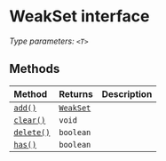 # WeakSet <T> interface



_Type parameters: `<T>`_











## Methods

| Method	   |  Returns	| Description|
|:-------------|:-------|:-----------|
|[`add()`](add-weakset.md)      | [`WeakSet`](../../es6-promise.api/interface/weakset.md)<T> |  |
|[`clear()`](clear-weakset.md)      | `void` |  |
|[`delete()`](delete-weakset.md)      | `boolean` |  |
|[`has()`](has-weakset.md)      | `boolean` |  |





